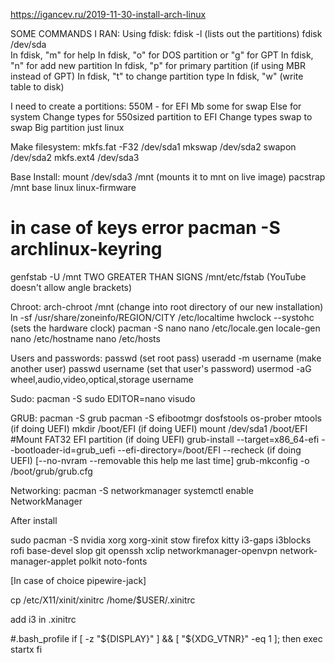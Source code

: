 https://igancev.ru/2019-11-30-install-arch-linux


SOME COMMANDS I RAN:
Using fdisk:
fdisk -l   (lists out the partitions)
fdisk /dev/sda  
In fdisk, "m" for help
In fdisk, "o" for DOS partition or "g" for GPT
In fdisk, "n" for add new partition
In fdisk, "p" for primary partition (if using MBR instead of GPT)
In fdisk, "t" to change partition type
In fdisk, "w" (write table to disk)

I need to create a portitions:
550M - for EFI
Mb some for swap 
Else for system
Change types for 550sized partition to EFI
Change types swap to swap
Big partition just linux

Make filesystem:
mkfs.fat -F32 /dev/sda1
mkswap /dev/sda2
swapon /dev/sda2
mkfs.ext4 /dev/sda3

Base Install:
mount /dev/sda3 /mnt (mounts it to mnt on live image)
pacstrap /mnt base linux linux-firmware
# in case of keys error pacman -S archlinux-keyring
genfstab -U /mnt TWO GREATER THAN SIGNS /mnt/etc/fstab (YouTube doesn't allow angle brackets)

Chroot:
arch-chroot /mnt (change into root directory of our new installation)
ln -sf /usr/share/zoneinfo/REGION/CITY /etc/localtime
hwclock --systohc (sets the hardware clock)
pacman -S nano
nano /etc/locale.gen
locale-gen
nano /etc/hostname
nano /etc/hosts

Users and passwords:
passwd (set root pass)
useradd -m username (make another user)
passwd username (set that user's password)
usermod -aG wheel,audio,video,optical,storage username

Sudo:
pacman -S sudo
EDITOR=nano visudo

GRUB:
pacman -S grub
pacman -S  efibootmgr dosfstools os-prober mtools (if doing UEFI)
mkdir /boot/EFI (if doing UEFI)
mount /dev/sda1 /boot/EFI  #Mount FAT32 EFI partition (if doing UEFI)
grub-install --target=x86_64-efi  --bootloader-id=grub_uefi --efi-directory=/boot/EFI --recheck (if doing UEFI) [--no-nvram --removable this help me last time]
grub-mkconfig -o /boot/grub/grub.cfg

Networking:
pacman -S networkmanager
systemctl enable NetworkManager


After install

sudo pacman -S nvidia xorg xorg-xinit stow firefox kitty i3-gaps i3blocks rofi base-devel slop git openssh xclip networkmanager-openvpn network-manager-applet polkit noto-fonts

[In case of choice pipewire-jack]

cp /etc/X11/xinit/xinitrc /home/$USER/.xinitrc

add i3 in .xinitrc

#.bash_profile
if [ -z "${DISPLAY}" ] && [ "${XDG_VTNR}" -eq 1 ]; then
  exec startx
fi
